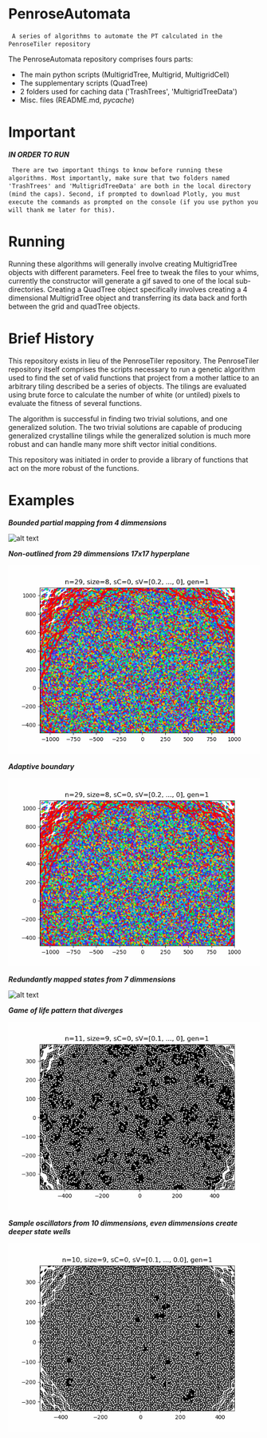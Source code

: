 # PenroseAutomata
     A series of algorithms to automate the PT calculated in the PenroseTiler repository
The PenroseAutomata repository comprises fours parts:
- The main python scripts (MultigridTree, Multigrid, MultigridCell)
- The supplementary scripts (QuadTree)
- 2 folders used for caching data ('TrashTrees', 'MultigridTreeData')
- Misc. files (README.md, _pycache_)

# Important
***IN ORDER TO RUN***

     There are two important things to know before running these algorithms. Most importantly, make sure that two folders named 'TrashTrees' and 'MultigridTreeData' are both in the local directory (mind the caps). Second, if prompted to download Plotly, you must execute the commands as prompted on the console (if you use python you will thank me later for this).

# Running
Running these algorithms will generally involve creating MultigridTree objects with different parameters. Feel free to tweak the files to your whims, currently the constructor will generate a gif saved to one of the local sub-directories. Creating a QuadTree object specifically involves creating a 4 dimensional MultigridTree object and transferring its data back and forth between the grid and quadTree objects.


# Brief History
This repository exists in lieu of the PenroseTiler repository. The PenroseTiler repository itself comprises the scripts necessary to run a genetic algorithm used to find the set of valid functions that project from a mother lattice to an arbitrary tiling described be a series of objects. The tilings are evaluated using brute force to calculate the number of white (or untiled) pixels to evaluate the fitness of several functions.

The algorithm is successful in finding two trivial solutions, and one generalized solution. The two trivial solutions are capable of producing generalized crystalline tilings while the generalized solution is much more robust and can handle many more shift vector initial conditions.

This repository was initiated in order to provide a library of functions that act on the more robust of the functions.

# Examples
***Bounded partial mapping from 4 dimmensions***

![alt text](Examples/n4PartialMapBounded.gif "Bounded partial mapping from 4 dimensions")


***Non-outlined from 29 dimmensions 17x17 hyperplane***

![alt text](Examples/n29s8noOutlineBounded.gif "Non-outlined from 29 dimmensions 17x17 hyperplane")


***Adaptive boundary***

![alt text](Examples/n29s8noOutlineBounded.gif "Adaptive boundary")


***Redundantly mapped states from 7 dimmensions***

![alt text](Examples/redundentlyMapped.gif "Redundantly mapped states from 7 dimmensions")


***Game of life pattern that diverges***

![alt text](Examples/divergentGOL.gif "gol pattern that diverges")


***Sample oscillators from 10 dimmensions, even dimmensions create deeper state wells***

![alt text](Examples/oscillatorSampleGOL.gif "Sample oscillators from 10 dimmensions")